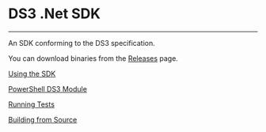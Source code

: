 # DS3 .Net SDK

---

An SDK conforming to the DS3 specification.

You can download binaries from the [Releases](./releases) page.

[Using the SDK](./wiki/Using-the-SDK)

[PowerShell DS3 Module](./wiki/PowerShell-DS3-Module)

[Running Tests](./wiki/Running-Tests)

[Building from Source](./wiki/Building-from-Source)
